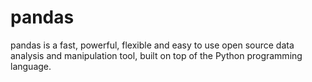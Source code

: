 # pandas

pandas is a fast, powerful, flexible and easy to use open source data analysis and manipulation tool,
built on top of the Python programming language.